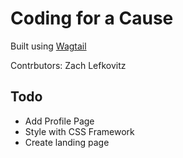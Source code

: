 # Coding for a Cause
Built using [Wagtail](https://wagtail.io/)

Contrbutors: Zach Lefkovitz

## Todo
* Add Profile Page
* Style with CSS Framework
* Create landing page